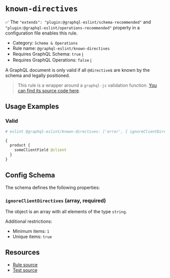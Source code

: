 # `known-directives`

✅ The `"extends": "plugin:@graphql-eslint/schema-recommended"` and `"plugin:@graphql-eslint/operations-recommended"` property in a configuration file enables this rule.

- Category: `Schema & Operations`
- Rule name: `@graphql-eslint/known-directives`
- Requires GraphQL Schema: `true` [ℹ️](../../README.md#extended-linting-rules-with-graphql-schema)
- Requires GraphQL Operations: `false` [ℹ️](../../README.md#extended-linting-rules-with-siblings-operations)

A GraphQL document is only valid if all `@directive`s are known by the schema and legally positioned.

> This rule is a wrapper around a `graphql-js` validation function. [You can find its source code here](https://github.com/graphql/graphql-js/blob/main/src/validation/rules/KnownDirectivesRule.ts).

## Usage Examples

### Valid

```graphql
# eslint @graphql-eslint/known-directives: ['error', { ignoreClientDirectives: ['client'] }]

{
  product {
    someClientField @client
  }
}
```

## Config Schema

The schema defines the following properties:

### `ignoreClientDirectives` (array, required)

The object is an array with all elements of the type `string`.

Additional restrictions:

* Minimum items: `1`
* Unique items: `true`

## Resources

- [Rule source](https://github.com/graphql/graphql-js/blob/main/src/validation/rules/KnownDirectivesRule.ts)
- [Test source](https://github.com/graphql/graphql-js/tree/main/src/validation/__tests__/KnownDirectivesRule-test.ts)
